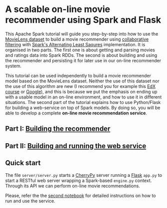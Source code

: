 # A scalable on-line movie recommender using Spark and Flask  

This Apache Spark tutorial will guide you step-by-step into how to use the [MovieLens dataset](http://grouplens.org/datasets/movielens/) to build a movie recommender using [collaborative filtering](https://en.wikipedia.org/wiki/Recommender_system#Collaborative_filtering) with [Spark's Alternating Least Saqures](https://spark.apache.org/docs/latest/mllib-collaborative-filtering.html) implementation. It is organised in two parts. The first one is about getting and parsing movies and ratings data into Spark RDDs. The second is about building and using the recommender and persisting it for later use in our on-line recommender system.    

This tutorial can be used independently to build a movie recommender model based on the MovieLens dataset. Neither the use of this dataset nor the use of this algorithm are new (I recommend you for example this [EdX course](https://www.edx.org/course/introduction-big-data-apache-spark-uc-berkeleyx-cs100-1x) or [Google](https://www.google.co.uk/webhp?sourceid=chrome-instant&ion=1&espv=2&ie=UTF-8#q=movielens%20dataset%20collaborative%20filtering)), and this is because we put the emphasis on ending up with a usable model in an on-line environment, and how to use it in different situations. The second part of the tutorial explains how to use Python/Flask for building a web-service on top of Spark models. By doing so, you will be able to develop a complete **on-line movie recommendation service**.  

## Part I: [Building the recommender](https://github.com/jadianes/spark-py-notebooks/blob/master/movie-lens-recommender/notebooks/building-recommender.ipynb)  

## Part II: [Building and running the web service](https://github.com/jadianes/spark-py-notebooks/blob/master/movie-lens-recommender/notebooks/online-recommendations.ipynb)  

## Quick start  

The file `server/server.py` starts a [CherryPy](http://www.cherrypy.org/) server running a 
[Flask](http://flask.pocoo.org/) `app.py` to start a RESTful
web server wrapping a Spark-based `engine.py` context. Through its API we can 
perform on-line movie recommendations.  

Please, refer the the [second notebook](https://github.com/jadianes/spark-py-notebooks/blob/master/movie-lens-recommender/notebooks/online-recommendations.ipynb) for detailed instructions on how to run and use the service.  


